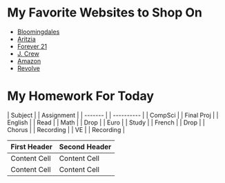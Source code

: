 # My Favorite Websites to Shop On

- [Bloomingdales](https://www.bloomingdales.com/)
- [Aritzia](https://www.aritzia.com/us/en/home)
- [Forever 21](https://www.forever21.com/us/shop/catalog/category/f21/women-main)
- [J. Crew](https://www.jcrew.com/)
- [Amazon](https://www.amazon.com/)
- [Revolve](https://www.revolve.com/women/?navsrc=main)

# My Homework For Today

| Subject |  | Assignment |
| ------- |  | ---------- |
| CompSci |  | Final Proj |
| English |  | Read       |
| Math    |  | Drop       |
| Euro    |  | Study      |
| French  |  | Drop       |
| Chorus  |  | Recording  |
| VE      |  | Recording  |


| First Header  | Second Header |
| ------------- | ------------- |
| Content Cell  | Content Cell  |
| Content Cell  | Content Cell  |
